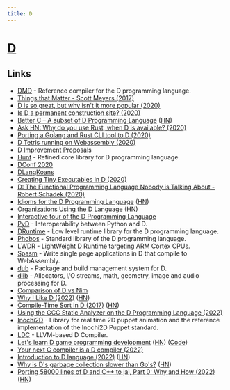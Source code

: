 ```yaml
---
title: D
---
```


# [D](https://dlang.org)

## Links

- [DMD](https://github.com/dlang/dmd) - Reference compiler for the D programming language.
- [Things that Matter - Scott Meyers (2017)](https://www.youtube.com/watch?v=RT46MpK39rQ)
- [D is so great, but why isn't it more popular (2020)](https://www.reddit.com/r/d_language/comments/esp6vu/d_is_so_great_but_why_isnt_it_more_popular/)
- [Is D a permanent construction site? (2020)](https://www.reddit.com/r/d_language/comments/elqrtd/is_d_a_permanent_construction_site/)
- [Better C – A subset of D Programming Language](https://dlang.org/spec/betterc.html) ([HN](https://news.ycombinator.com/item?id=23005297))
- [Ask HN: Why do you use Rust, when D is available? (2020)](https://news.ycombinator.com/item?id=23494490)
- [Porting a Golang and Rust CLI tool to D (2020)](https://pingfrommorocco.blogspot.com/2020/08/porting-golang-and-rust-cli-tool-to-d.html)
- [D Tetris running on Webassembly (2020)](http://dpldocs.info/this-week-in-d/Blog.Posted_2020_08_10.html)
- [D Improvement Proposals](https://github.com/dlang/DIPs)
- [Hunt](https://github.com/huntlabs/hunt) - Refined core library for D programming language.
- [DConf 2020](https://dconf.org/2020/online/index.html)
- [DLangKoans](https://github.com/ilmanzo/DLangKoans)
- [Creating Tiny Executables in D (2020)](https://abqexpert.com/2020/11/16/creating-tiny-executables-in-d/)
- [D: The Functional Programming Language Nobody is Talking About - Robert Schadek (2020)](https://www.youtube.com/watch?v=MgcYKqiEpqQ)
- [Idioms for the D Programming Language](https://p0nce.github.io/d-idioms/) ([HN](https://news.ycombinator.com/item?id=26105564))
- [Organizations Using the D Language](https://dlang.org/orgs-using-d.html) ([HN](https://news.ycombinator.com/item?id=26158191))
- [Interactive tour of the D Programming Language](https://tour.dlang.org/)
- [PyD](https://github.com/ariovistus/pyd) - Interoperability between Python and D.
- [DRuntime](https://github.com/dlang/druntime) - Low level runtime library for the D programming language.
- [Phobos](https://github.com/dlang/phobos) - Standard library of the D programming language.
- [LWDR](https://github.com/hmmdyl/LWDR) - LightWeight D Runtime targeting ARM Cortex CPUs.
- [Spasm](https://github.com/skoppe/spasm) - Write single page applications in D that compile to WebAssembly.
- [dub](https://github.com/dlang/dub) - Package and build management system for D.
- [dlib](https://github.com/gecko0307/dlib) - Allocators, I/O streams, math, geometry, image and audio processing for D.
- [Comparison of D vs Nim](https://github.com/timotheecour/D_vs_nim)
- [Why I Like D (2022)](https://aradaelli.com/blog/why-i-like-d/) ([HN](https://news.ycombinator.com/item?id=29863557))
- [Compile-Time Sort in D (2017)](https://dlang.org/blog/2017/06/05/compile-time-sort-in-d/) ([HN](https://news.ycombinator.com/item?id=30317408))
- [Using the GCC Static Analyzer on the D Programming Language (2022)](https://dlang.org/blog/2022/01/14/using-the-gcc-static-analyzer-on-the-d-programming-language/)
- [Inochi2D](https://github.com/Inochi2D/inochi2d) - Library for real time 2D puppet animation and the reference implementation of the Inochi2D Puppet standard.
- [LDC](https://github.com/ldc-developers/ldc) - LLVM-based D Compiler.
- [Let's learn D game programming development](https://www.youtube.com/playlist?list=PLgM-lc_kSqFQPF0UXgmFZpZalqcrSofe-) ([HN](https://news.ycombinator.com/item?id=31725028)) ([Code](https://github.com/rillki/learn-dlang))
- [Your next C compiler is a D compiler (2022)](https://briancallahan.net/blog/20220704.html)
- [Introduction to D language (2022)](https://www.youtube.com/watch?v=0JL9uT_XGZE) ([HN](https://news.ycombinator.com/item?id=33136914))
- [Why is D's garbage collection slower than Go's?](https://forum.dlang.org/thread/nxddojjplojxdafrkkev@forum.dlang.org?page=5#post-tjib6h:242pp6:241:40digitalmars.com) ([HN](https://news.ycombinator.com/item?id=33381285))
- [Porting 58000 lines of D and C++ to jai, Part 0: Why and How (2022)](https://www.yet-another-blog.com/porting_the_game_to_jai_part0/) ([HN](https://news.ycombinator.com/item?id=33720330))
